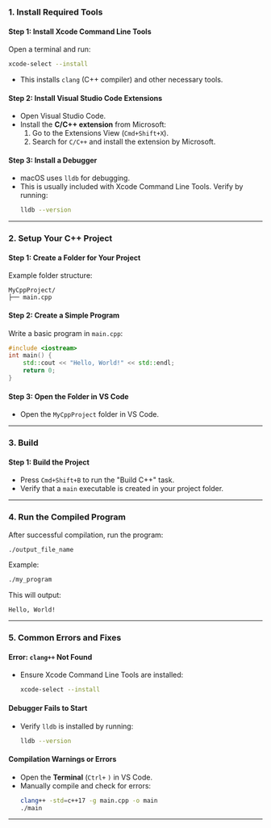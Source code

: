 ### **1. Install Required Tools**

#### **Step 1: Install Xcode Command Line Tools**

Open a terminal and run:

```bash
xcode-select --install
```

- This installs `clang` (C++ compiler) and other necessary tools.

#### **Step 2: Install Visual Studio Code Extensions**

- Open Visual Studio Code.
- Install the **C/C++ extension** from Microsoft:
  1.  Go to the Extensions View (`Cmd+Shift+X`).
  2.  Search for `C/C++` and install the extension by Microsoft.

#### **Step 3: Install a Debugger**

- macOS uses `lldb` for debugging.
- This is usually included with Xcode Command Line Tools. Verify by running:
  ```bash
  lldb --version
  ```

---

### **2. Setup Your C++ Project**

#### **Step 1: Create a Folder for Your Project**

Example folder structure:

```
MyCppProject/
├── main.cpp
```

#### **Step 2: Create a Simple Program**

Write a basic program in `main.cpp`:

```cpp
#include <iostream>
int main() {
    std::cout << "Hello, World!" << std::endl;
    return 0;
}
```

#### **Step 3: Open the Folder in VS Code**

- Open the `MyCppProject` folder in VS Code.

---

### **3. Build**

#### **Step 1: Build the Project**

- Press `Cmd+Shift+B` to run the "Build C++" task.
- Verify that a `main` executable is created in your project folder.

---

### **4. Run the Compiled Program**

After successful compilation, run the program:

```bash
./output_file_name
```

Example:

```bash
./my_program
```

This will output:

```
Hello, World!
```

---

### **5. Common Errors and Fixes**

#### **Error: `clang++` Not Found**

- Ensure Xcode Command Line Tools are installed:
  ```bash
  xcode-select --install
  ```

#### **Debugger Fails to Start**

- Verify `lldb` is installed by running:
  ```bash
  lldb --version
  ```

#### **Compilation Warnings or Errors**

- Open the **Terminal** (`Ctrl+` `)` in VS Code.
- Manually compile and check for errors:
  ```bash
  clang++ -std=c++17 -g main.cpp -o main
  ./main
  ```

---

